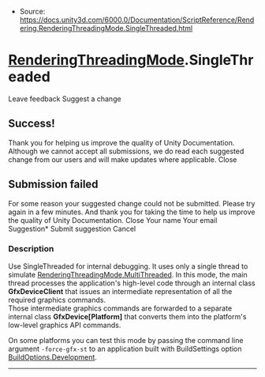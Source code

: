 * Source: https://docs.unity3d.com/6000.0/Documentation/ScriptReference/Rendering.RenderingThreadingMode.SingleThreaded.html

#  [RenderingThreadingMode](https://docs.unity3d.com/6000.0/Documentation/ScriptReference/Rendering.RenderingThreadingMode.html).SingleThreaded
Leave feedback
Suggest a change
## Success!
Thank you for helping us improve the quality of Unity Documentation. Although we cannot accept all submissions, we do read each suggested change from our users and will make updates where applicable.
Close
## Submission failed
For some reason your suggested change could not be submitted. Please <a>try again</a> in a few minutes. And thank you for taking the time to help us improve the quality of Unity Documentation.
Close
Your name Your email Suggestion* Submit suggestion
Cancel
### Description
Use SingleThreaded for internal debugging. It uses only a single thread to simulate [RenderingThreadingMode.MultiThreaded](https://docs.unity3d.com/6000.0/Documentation/ScriptReference/Rendering.RenderingThreadingMode.MultiThreaded.html).
In this mode, the main thread processes the application's high-level code through an internal class **GfxDeviceClient** that issues an intermediate representation of all the required graphics commands.  
Those intermediate graphics commands are forwarded to a separate internal class **GfxDevice[Platform]** that converts them into the platform's low-level graphics API commands.   
  
On some platforms you can test this mode by passing the command line argument `-force-gfx-st` to an application built with BuildSettings option [BuildOptions.Development](https://docs.unity3d.com/6000.0/Documentation/ScriptReference/BuildOptions.Development.html).
* * *
